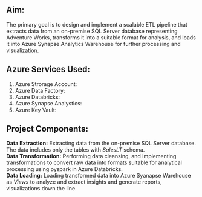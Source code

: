 ## Aim:
The primary goal is to design and implement a scalable ETL pipeline that extracts data from an on-premise SQL Server database representing Adventure Works, transforms it into a suitable format for analysis, and loads it into Azure Synapse Analytics Warehouse for further processing and visualization.

## Azure Services Used:
1. Azure Strorage Account:
2. Azure Data Factory:
3. Azure Databricks:
4. Azure Synapse Analystics:
5. Azure Key Vault:

## Project Components:
**Data Extraction:** Extracting data from the on-premise SQL Server database. The data includes only the tables with *SalesLT* schema.  
**Data Transformation:**  Performing data cleansing, and Implementing transformations to convert raw data into formats suitable for analytical processing using pyspark in Azure Databricks.  
**Data Loading:** Loading transformed data into Azure Syanapse Warehouse as *Views* to analyze and extract insights and generate reports, visualizations down the line.  
